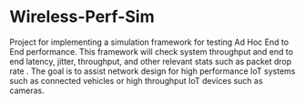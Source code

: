 # Wireless-Perf-Sim
Project for implementing a simulation framework for testing Ad Hoc End to End performance. This framework will check system throughput and end to end latency, jitter, throughput, and other relevant stats such as packet drop rate . The goal is to assist network design for high performance IoT systems such as connected vehicles or high throughput IoT devices such as cameras.
